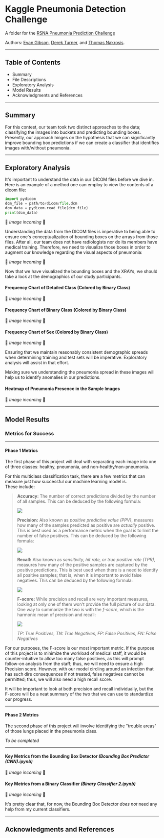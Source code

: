 # Kaggle Pneumonia Detection Challenge
A folder for the [RSNA Pneumonia Prediction Challenge](https://www.kaggle.com/c/rsna-pneumonia-detection-challenge)

Authors: [Evan Gibson](https://github.com/evangibson), [Derek Turner](https://github.com/turnerdj95), and [Thomas Nakrosis](https://github.com/Tnakrosis).

___

## Table of Contents
- Summary
- File Descriptions
- Exploratory Analysis
- Model Results
- Acknowledgments and References

___
## Summary

For this contest, our team took two distinct approaches to the data; classifying the images into buckets and predicting bounding boxes. Presently, our approach hinges on the hypothesis that we can significantly improve bounding box predictions if we can create a classifier that identifies images with/without pneumonia. 

___
## Exploratory Analysis

It's important to understand the data in our DICOM files before we dive in. Here is an example of a method one can employ to view the contents of a dicom file:

```python
import pydicom
dcm_file = path/to/dicom/file.dcm
dcm_data = pydicom.read_file(dcm_file)
print(dcm_data)
```
🔧 _Image incoming_ 🔧

Understanding the data from the DICOM files is imperative to being able to ensure one's conceptualization of bounding boxes on the arrays from those files. After all, our team does not have radiologists nor do its members have medical training. Therefore, we need to visualize those boxes in order to augment our knowledge regarding the visual aspects of pneumonia:

🔧 _Image incoming_ 🔧

Now that we have visualized the bounding boxes and the XRAYs, we should take a look at the demographics of our study participants.

#### Frequency Chart of Detailed Class (Colored by Binary Class)
🔧 _Image incoming_ 🔧

#### Frequency Chart of Binary Class (Colored by Binary Class)

🔧 _Image incoming_ 🔧

#### Frequency Chart of Sex (Colored by Binary Class)

🔧 _Image incoming_ 🔧

Ensuring that we maintain reasonably consistent demographic spreads when determining training and test sets will be imperative. Exploratory analysis will assist in that effort.

Making sure we understanding the pneumonia spread in these images will help us to identify anomalies in our predictions.

#### Heatmap of Pneumonia Presence in the Sample Images
🔧 _Image incoming_ 🔧

___
## Model Results

### Metrics for Success  
---
#### Phase 1 Metrics
The first phase of this project will deal with separating each image into one of three classes: healthy, pneumonia, and non-healthy/non-pneumonia.  

For this multiclass classification task, there are a few metrics that can measure just how successful our machine learning model is.  
These include: 

> **Accuracy:**  The number of correct predictions divided by the number of all samples.  This can be deduced by the following formula: 
>  
> <img src="https://render.githubusercontent.com/render/math?math=Accuracy = \frac{TP%2BTN}{TP%2BTN%2BFP%2BFN}">
> 
> **Precision:**  Also known as *positive predictive value (PPV)*, measures how many of the samples predicted as positive are *actually* positive.  This is best used as a performance metric when the goal is to limit the number of false positives.  This can be deduced by the following formula:  
>   
> <img src="https://render.githubusercontent.com/render/math?math=Precision = \frac{TP}{TP%2BFP}">
>  
> **Recall:**  Also known as *sensitivity, hit rate, or true positive rate (TPR)*, measures how many of the positive samples are captured by the positive predictions.  This is best used when there is a need to identify all positive samples; that is, when it is important to avoid false negatives.  This can be deduced by the following formula:  
>  
> <img src="https://render.githubusercontent.com/render/math?math=Recall = \frac{TP}{TP%2BFN}">
>  
> **F-score:**  While precision and recall are very important measures, looking at only one of them won't provide the full picture of our data.  One way to summarize the two is with the *f-score*, which is the harmonic mean of precision and recall:  
>  
> <img src="https://render.githubusercontent.com/render/math?math=F = 2 \times \frac{Precision \times Recall}{Precision%2BRecall}">
>  
> *TP: True Positives, TN: True Negatives, FP: False Positives, FN: False Negatives*  

For our purposes, the F-score is our most important metric.  If the purpose of this project is to minimize the workload of medical staff, it would be counter-intuitive to allow too many false positives, as this will prompt follow-on analysis from the staff; thus, we will need to ensure a high Precision score.  However, with our model circling around an infection that has such dire consequences if not treated, false negatives cannot be permitted; thus, we will also need a high recall score.  

It will be important to look at both precision and recall individually, but the F-score will be a neat summary of the two that we can use to standardize our progress.

---
#### Phase 2 Metrics
The second phase of this project will involve identifying the "trouble areas" of those lungs placed in the pneumonia class.  

_To be completed_

---
#### Key Metrics from the Bounding Box Detector *(Bounding Box Predictor (CNN).ipynb)*
🔧 _Image incoming_ 🔧

#### Key Metrics from a Binary Classifier *(Binary Classifier 2.ipynb)*

🔧 _Image incoming_ 🔧

It's pretty clear that, for now, the Bounding Box Detector *does not* need any help from my current classifiers. 

___
## Acknowledgments and References
